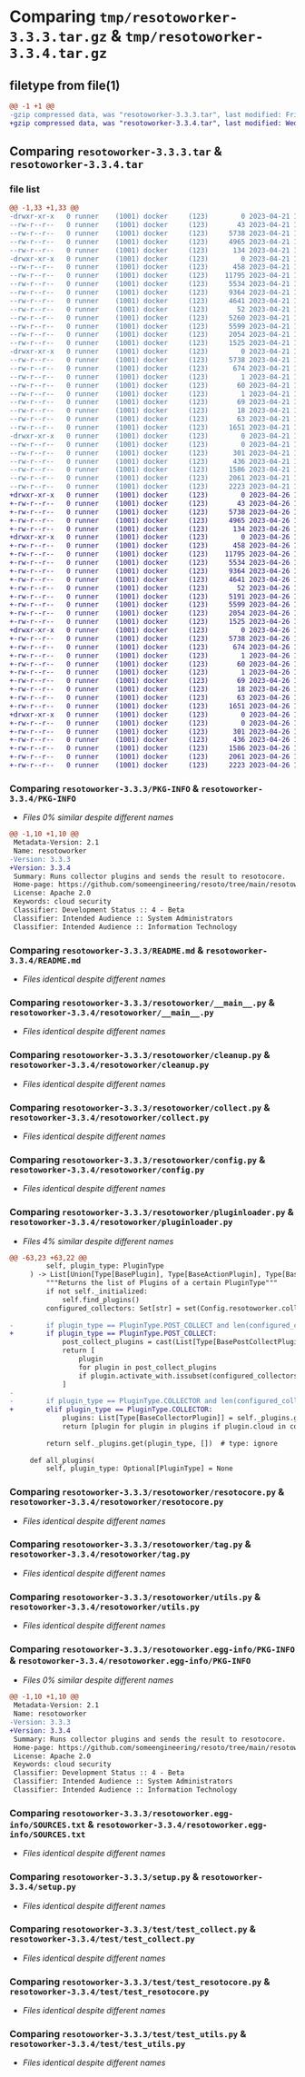 # Comparing `tmp/resotoworker-3.3.3.tar.gz` & `tmp/resotoworker-3.3.4.tar.gz`

## filetype from file(1)

```diff
@@ -1 +1 @@
-gzip compressed data, was "resotoworker-3.3.3.tar", last modified: Fri Apr 21 14:38:31 2023, max compression
+gzip compressed data, was "resotoworker-3.3.4.tar", last modified: Wed Apr 26 16:52:38 2023, max compression
```

## Comparing `resotoworker-3.3.3.tar` & `resotoworker-3.3.4.tar`

### file list

```diff
@@ -1,33 +1,33 @@
-drwxr-xr-x   0 runner    (1001) docker     (123)        0 2023-04-21 14:38:31.674921 resotoworker-3.3.3/
--rw-r--r--   0 runner    (1001) docker     (123)       43 2023-04-21 14:35:50.000000 resotoworker-3.3.3/MANIFEST.in
--rw-r--r--   0 runner    (1001) docker     (123)     5738 2023-04-21 14:38:31.674921 resotoworker-3.3.3/PKG-INFO
--rw-r--r--   0 runner    (1001) docker     (123)     4965 2023-04-21 14:35:50.000000 resotoworker-3.3.3/README.md
--rw-r--r--   0 runner    (1001) docker     (123)      134 2023-04-21 14:35:50.000000 resotoworker-3.3.3/requirements.txt
-drwxr-xr-x   0 runner    (1001) docker     (123)        0 2023-04-21 14:38:31.670921 resotoworker-3.3.3/resotoworker/
--rw-r--r--   0 runner    (1001) docker     (123)      458 2023-04-21 14:35:50.000000 resotoworker-3.3.3/resotoworker/__init__.py
--rw-r--r--   0 runner    (1001) docker     (123)    11795 2023-04-21 14:35:50.000000 resotoworker-3.3.3/resotoworker/__main__.py
--rw-r--r--   0 runner    (1001) docker     (123)     5534 2023-04-21 14:35:50.000000 resotoworker-3.3.3/resotoworker/cleanup.py
--rw-r--r--   0 runner    (1001) docker     (123)     9364 2023-04-21 14:35:50.000000 resotoworker-3.3.3/resotoworker/collect.py
--rw-r--r--   0 runner    (1001) docker     (123)     4641 2023-04-21 14:35:50.000000 resotoworker-3.3.3/resotoworker/config.py
--rw-r--r--   0 runner    (1001) docker     (123)       52 2023-04-21 14:35:50.000000 resotoworker-3.3.3/resotoworker/exceptions.py
--rw-r--r--   0 runner    (1001) docker     (123)     5260 2023-04-21 14:35:50.000000 resotoworker-3.3.3/resotoworker/pluginloader.py
--rw-r--r--   0 runner    (1001) docker     (123)     5599 2023-04-21 14:35:50.000000 resotoworker-3.3.3/resotoworker/resotocore.py
--rw-r--r--   0 runner    (1001) docker     (123)     2054 2023-04-21 14:35:50.000000 resotoworker-3.3.3/resotoworker/tag.py
--rw-r--r--   0 runner    (1001) docker     (123)     1525 2023-04-21 14:35:50.000000 resotoworker-3.3.3/resotoworker/utils.py
-drwxr-xr-x   0 runner    (1001) docker     (123)        0 2023-04-21 14:38:31.670921 resotoworker-3.3.3/resotoworker.egg-info/
--rw-r--r--   0 runner    (1001) docker     (123)     5738 2023-04-21 14:38:31.000000 resotoworker-3.3.3/resotoworker.egg-info/PKG-INFO
--rw-r--r--   0 runner    (1001) docker     (123)      674 2023-04-21 14:38:31.000000 resotoworker-3.3.3/resotoworker.egg-info/SOURCES.txt
--rw-r--r--   0 runner    (1001) docker     (123)        1 2023-04-21 14:38:31.000000 resotoworker-3.3.3/resotoworker.egg-info/dependency_links.txt
--rw-r--r--   0 runner    (1001) docker     (123)       60 2023-04-21 14:38:31.000000 resotoworker-3.3.3/resotoworker.egg-info/entry_points.txt
--rw-r--r--   0 runner    (1001) docker     (123)        1 2023-04-21 14:38:31.000000 resotoworker-3.3.3/resotoworker.egg-info/not-zip-safe
--rw-r--r--   0 runner    (1001) docker     (123)       69 2023-04-21 14:38:31.000000 resotoworker-3.3.3/resotoworker.egg-info/requires.txt
--rw-r--r--   0 runner    (1001) docker     (123)       18 2023-04-21 14:38:31.000000 resotoworker-3.3.3/resotoworker.egg-info/top_level.txt
--rw-r--r--   0 runner    (1001) docker     (123)       63 2023-04-21 14:38:31.674921 resotoworker-3.3.3/setup.cfg
--rw-r--r--   0 runner    (1001) docker     (123)     1651 2023-04-21 14:35:50.000000 resotoworker-3.3.3/setup.py
-drwxr-xr-x   0 runner    (1001) docker     (123)        0 2023-04-21 14:38:31.674921 resotoworker-3.3.3/test/
--rw-r--r--   0 runner    (1001) docker     (123)        0 2023-04-21 14:35:50.000000 resotoworker-3.3.3/test/__init__.py
--rw-r--r--   0 runner    (1001) docker     (123)      301 2023-04-21 14:35:50.000000 resotoworker-3.3.3/test/fakeconfig.py
--rw-r--r--   0 runner    (1001) docker     (123)      436 2023-04-21 14:35:50.000000 resotoworker-3.3.3/test/test_args.py
--rw-r--r--   0 runner    (1001) docker     (123)     1586 2023-04-21 14:35:50.000000 resotoworker-3.3.3/test/test_collect.py
--rw-r--r--   0 runner    (1001) docker     (123)     2061 2023-04-21 14:35:50.000000 resotoworker-3.3.3/test/test_resotocore.py
--rw-r--r--   0 runner    (1001) docker     (123)     2223 2023-04-21 14:35:50.000000 resotoworker-3.3.3/test/test_utils.py
+drwxr-xr-x   0 runner    (1001) docker     (123)        0 2023-04-26 16:52:38.437504 resotoworker-3.3.4/
+-rw-r--r--   0 runner    (1001) docker     (123)       43 2023-04-26 16:49:36.000000 resotoworker-3.3.4/MANIFEST.in
+-rw-r--r--   0 runner    (1001) docker     (123)     5738 2023-04-26 16:52:38.437504 resotoworker-3.3.4/PKG-INFO
+-rw-r--r--   0 runner    (1001) docker     (123)     4965 2023-04-26 16:49:36.000000 resotoworker-3.3.4/README.md
+-rw-r--r--   0 runner    (1001) docker     (123)      134 2023-04-26 16:49:36.000000 resotoworker-3.3.4/requirements.txt
+drwxr-xr-x   0 runner    (1001) docker     (123)        0 2023-04-26 16:52:38.433504 resotoworker-3.3.4/resotoworker/
+-rw-r--r--   0 runner    (1001) docker     (123)      458 2023-04-26 16:49:36.000000 resotoworker-3.3.4/resotoworker/__init__.py
+-rw-r--r--   0 runner    (1001) docker     (123)    11795 2023-04-26 16:49:36.000000 resotoworker-3.3.4/resotoworker/__main__.py
+-rw-r--r--   0 runner    (1001) docker     (123)     5534 2023-04-26 16:49:36.000000 resotoworker-3.3.4/resotoworker/cleanup.py
+-rw-r--r--   0 runner    (1001) docker     (123)     9364 2023-04-26 16:49:36.000000 resotoworker-3.3.4/resotoworker/collect.py
+-rw-r--r--   0 runner    (1001) docker     (123)     4641 2023-04-26 16:49:36.000000 resotoworker-3.3.4/resotoworker/config.py
+-rw-r--r--   0 runner    (1001) docker     (123)       52 2023-04-26 16:49:36.000000 resotoworker-3.3.4/resotoworker/exceptions.py
+-rw-r--r--   0 runner    (1001) docker     (123)     5191 2023-04-26 16:49:36.000000 resotoworker-3.3.4/resotoworker/pluginloader.py
+-rw-r--r--   0 runner    (1001) docker     (123)     5599 2023-04-26 16:49:36.000000 resotoworker-3.3.4/resotoworker/resotocore.py
+-rw-r--r--   0 runner    (1001) docker     (123)     2054 2023-04-26 16:49:36.000000 resotoworker-3.3.4/resotoworker/tag.py
+-rw-r--r--   0 runner    (1001) docker     (123)     1525 2023-04-26 16:49:36.000000 resotoworker-3.3.4/resotoworker/utils.py
+drwxr-xr-x   0 runner    (1001) docker     (123)        0 2023-04-26 16:52:38.437504 resotoworker-3.3.4/resotoworker.egg-info/
+-rw-r--r--   0 runner    (1001) docker     (123)     5738 2023-04-26 16:52:38.000000 resotoworker-3.3.4/resotoworker.egg-info/PKG-INFO
+-rw-r--r--   0 runner    (1001) docker     (123)      674 2023-04-26 16:52:38.000000 resotoworker-3.3.4/resotoworker.egg-info/SOURCES.txt
+-rw-r--r--   0 runner    (1001) docker     (123)        1 2023-04-26 16:52:38.000000 resotoworker-3.3.4/resotoworker.egg-info/dependency_links.txt
+-rw-r--r--   0 runner    (1001) docker     (123)       60 2023-04-26 16:52:38.000000 resotoworker-3.3.4/resotoworker.egg-info/entry_points.txt
+-rw-r--r--   0 runner    (1001) docker     (123)        1 2023-04-26 16:52:38.000000 resotoworker-3.3.4/resotoworker.egg-info/not-zip-safe
+-rw-r--r--   0 runner    (1001) docker     (123)       69 2023-04-26 16:52:38.000000 resotoworker-3.3.4/resotoworker.egg-info/requires.txt
+-rw-r--r--   0 runner    (1001) docker     (123)       18 2023-04-26 16:52:38.000000 resotoworker-3.3.4/resotoworker.egg-info/top_level.txt
+-rw-r--r--   0 runner    (1001) docker     (123)       63 2023-04-26 16:52:38.441504 resotoworker-3.3.4/setup.cfg
+-rw-r--r--   0 runner    (1001) docker     (123)     1651 2023-04-26 16:49:36.000000 resotoworker-3.3.4/setup.py
+drwxr-xr-x   0 runner    (1001) docker     (123)        0 2023-04-26 16:52:38.437504 resotoworker-3.3.4/test/
+-rw-r--r--   0 runner    (1001) docker     (123)        0 2023-04-26 16:49:36.000000 resotoworker-3.3.4/test/__init__.py
+-rw-r--r--   0 runner    (1001) docker     (123)      301 2023-04-26 16:49:36.000000 resotoworker-3.3.4/test/fakeconfig.py
+-rw-r--r--   0 runner    (1001) docker     (123)      436 2023-04-26 16:49:36.000000 resotoworker-3.3.4/test/test_args.py
+-rw-r--r--   0 runner    (1001) docker     (123)     1586 2023-04-26 16:49:36.000000 resotoworker-3.3.4/test/test_collect.py
+-rw-r--r--   0 runner    (1001) docker     (123)     2061 2023-04-26 16:49:36.000000 resotoworker-3.3.4/test/test_resotocore.py
+-rw-r--r--   0 runner    (1001) docker     (123)     2223 2023-04-26 16:49:36.000000 resotoworker-3.3.4/test/test_utils.py
```

### Comparing `resotoworker-3.3.3/PKG-INFO` & `resotoworker-3.3.4/PKG-INFO`

 * *Files 0% similar despite different names*

```diff
@@ -1,10 +1,10 @@
 Metadata-Version: 2.1
 Name: resotoworker
-Version: 3.3.3
+Version: 3.3.4
 Summary: Runs collector plugins and sends the result to resotocore.
 Home-page: https://github.com/someengineering/resoto/tree/main/resotoworker
 License: Apache 2.0
 Keywords: cloud security
 Classifier: Development Status :: 4 - Beta
 Classifier: Intended Audience :: System Administrators
 Classifier: Intended Audience :: Information Technology
```

### Comparing `resotoworker-3.3.3/README.md` & `resotoworker-3.3.4/README.md`

 * *Files identical despite different names*

### Comparing `resotoworker-3.3.3/resotoworker/__main__.py` & `resotoworker-3.3.4/resotoworker/__main__.py`

 * *Files identical despite different names*

### Comparing `resotoworker-3.3.3/resotoworker/cleanup.py` & `resotoworker-3.3.4/resotoworker/cleanup.py`

 * *Files identical despite different names*

### Comparing `resotoworker-3.3.3/resotoworker/collect.py` & `resotoworker-3.3.4/resotoworker/collect.py`

 * *Files identical despite different names*

### Comparing `resotoworker-3.3.3/resotoworker/config.py` & `resotoworker-3.3.4/resotoworker/config.py`

 * *Files identical despite different names*

### Comparing `resotoworker-3.3.3/resotoworker/pluginloader.py` & `resotoworker-3.3.4/resotoworker/pluginloader.py`

 * *Files 4% similar despite different names*

```diff
@@ -63,23 +63,22 @@
         self, plugin_type: PluginType
     ) -> List[Union[Type[BasePlugin], Type[BaseActionPlugin], Type[BasePostCollectPlugin]]]:
         """Returns the list of Plugins of a certain PluginType"""
         if not self._initialized:
             self.find_plugins()
         configured_collectors: Set[str] = set(Config.resotoworker.collector)
 
-        if plugin_type == PluginType.POST_COLLECT and len(configured_collectors) > 0:
+        if plugin_type == PluginType.POST_COLLECT:
             post_collect_plugins = cast(List[Type[BasePostCollectPlugin]], self._plugins.get(plugin_type, []))
             return [
                 plugin
                 for plugin in post_collect_plugins
                 if plugin.activate_with.issubset(configured_collectors) or plugin.name in configured_collectors
             ]
-
-        if plugin_type == PluginType.COLLECTOR and len(configured_collectors) > 0:
+        elif plugin_type == PluginType.COLLECTOR:
             plugins: List[Type[BaseCollectorPlugin]] = self._plugins.get(plugin_type, [])  # type: ignore
             return [plugin for plugin in plugins if plugin.cloud in configured_collectors]
 
         return self._plugins.get(plugin_type, [])  # type: ignore
 
     def all_plugins(
         self, plugin_type: Optional[PluginType] = None
```

### Comparing `resotoworker-3.3.3/resotoworker/resotocore.py` & `resotoworker-3.3.4/resotoworker/resotocore.py`

 * *Files identical despite different names*

### Comparing `resotoworker-3.3.3/resotoworker/tag.py` & `resotoworker-3.3.4/resotoworker/tag.py`

 * *Files identical despite different names*

### Comparing `resotoworker-3.3.3/resotoworker/utils.py` & `resotoworker-3.3.4/resotoworker/utils.py`

 * *Files identical despite different names*

### Comparing `resotoworker-3.3.3/resotoworker.egg-info/PKG-INFO` & `resotoworker-3.3.4/resotoworker.egg-info/PKG-INFO`

 * *Files 0% similar despite different names*

```diff
@@ -1,10 +1,10 @@
 Metadata-Version: 2.1
 Name: resotoworker
-Version: 3.3.3
+Version: 3.3.4
 Summary: Runs collector plugins and sends the result to resotocore.
 Home-page: https://github.com/someengineering/resoto/tree/main/resotoworker
 License: Apache 2.0
 Keywords: cloud security
 Classifier: Development Status :: 4 - Beta
 Classifier: Intended Audience :: System Administrators
 Classifier: Intended Audience :: Information Technology
```

### Comparing `resotoworker-3.3.3/resotoworker.egg-info/SOURCES.txt` & `resotoworker-3.3.4/resotoworker.egg-info/SOURCES.txt`

 * *Files identical despite different names*

### Comparing `resotoworker-3.3.3/setup.py` & `resotoworker-3.3.4/setup.py`

 * *Files identical despite different names*

### Comparing `resotoworker-3.3.3/test/test_collect.py` & `resotoworker-3.3.4/test/test_collect.py`

 * *Files identical despite different names*

### Comparing `resotoworker-3.3.3/test/test_resotocore.py` & `resotoworker-3.3.4/test/test_resotocore.py`

 * *Files identical despite different names*

### Comparing `resotoworker-3.3.3/test/test_utils.py` & `resotoworker-3.3.4/test/test_utils.py`

 * *Files identical despite different names*

